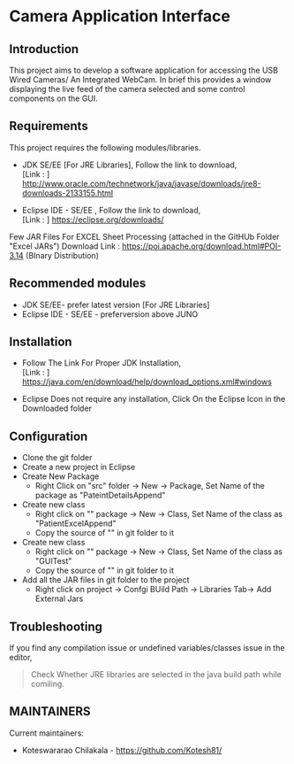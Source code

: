 # Camera Application Interface

 Introduction
 ------------
This project aims to develop a software application for accessing the USB Wired Cameras/ An Integrated WebCam.
In brief this provides a window displaying the live feed of the camera selected and some control 
components on the GUI. 

Requirements
-------
This project requires the following modules/libraries.

* JDK SE/EE [For JRE Libraries], Follow the link to download,  
[Link : ] http://www.oracle.com/technetwork/java/javase/downloads/jre8-downloads-2133155.html

* Eclipse IDE - SE/EE , Follow the link to download,   
[Link : ] https://eclipse.org/downloads/

Few JAR Files For EXCEL Sheet Processing (attached in the GitHUb Folder "Excel JARs")
Download Link : https://poi.apache.org/download.html#POI-3.14 (BInary Distribution)

Recommended modules
-----------
* JDK SE/EE- prefer latest version [For JRE Libraries]
* Eclipse IDE - SE/EE - preferversion above JUNO 

Installation
-------
* Follow The Link For Proper JDK Installation,   
[Link : ] https://java.com/en/download/help/download_options.xml#windows
 
* Eclipse Does not require any installation, Click On the Eclipse Icon in the Downloaded folder

Configuration
-------
* Clone the git folder
* Create a new project in Eclipse
* Create New Package
  * Right Click on "src" folder  -> New -> Package, Set Name of the package as      "PateintDetailsAppend"
* Create new class
  * Right click on "" package -> New -> Class, Set Name of the class as "PatientExcelAppend"
  * Copy the source of "" in git folder to it
* Create new class
  * Right click on "" package -> New -> Class, Set Name of the class as "GUITest"
  * Copy the source of "" in git folder to it 
* Add all the JAR files in git folder to the project
  * Right click on project -> Confgi BUild Path -> Libraries Tab-> Add External Jars

Troubleshooting
---------
If you find any compilation issue or undefined variables/classes issue in the editor,
> Check Whether JRE libraries are selected in the java build path while comiling.

MAINTAINERS
-------
Current maintainers:
 * Koteswararao Chilakala -  https://github.com/Kotesh81/

